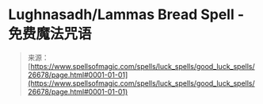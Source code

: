 <!--yml

category: 未分类

date: 2024-06-12 19:14:57

-->

# Lughnasadh/Lammas Bread Spell - 免费魔法咒语

> 来源：[https://www.spellsofmagic.com/spells/luck_spells/good_luck_spells/26678/page.html#0001-01-01](https://www.spellsofmagic.com/spells/luck_spells/good_luck_spells/26678/page.html#0001-01-01)
